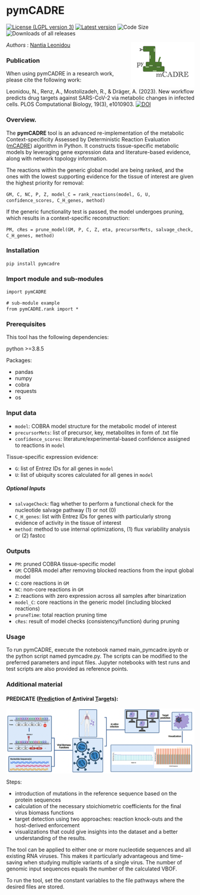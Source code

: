 # pymCADRE 

[![License (LGPL version 3)](https://img.shields.io/badge/license-LGPLv3.0-blue.svg?style=plastic)](http://opensource.org/licenses/LGPL-3.0)
[![Latest version](https://img.shields.io/badge/Latest_version-0.9-brightgreen.svg?style=plastic)](https://github.com/draeger-lab/pymCADRE/releases/)
![Code Size](https://img.shields.io/github/languages/code-size/draeger-lab/pymCADRE.svg?style=plastic)
![Downloads of all releases](https://img.shields.io/github/downloads/draeger-lab/pymCADRE/total.svg?style=plastic)

<img align="right" src="pymCADRE_logo.png" alt="drawing" width="170"/> 

*Authors* : [Nantia Leonidou](https://github.com/NantiaL)

### Publication

When using pymCADRE in a research work, please cite the following work:

Leonidou, N., Renz, A., Mostolizadeh, R., & Dräger, A. (2023). New workflow predicts drug targets against SARS-CoV-2 via metabolic changes in infected cells. PLOS Computational Biology, 19(3), e1010903.
[![DOI](https://img.shields.io/badge/DOI-10.1093%2Fbioinformatics%2Fbtab669-blue.svg?style=plastic)](https://doi.org/10.1371/journal.pcbi.1010903)

### Overview. 

The **pymCADRE** tool is an advanced re-implementation of the metabolic Context-specificity Assessed by Deterministic Reaction Evaluation ([mCADRE](https://github.com/jaeddy/mcadre)) algorithm in Python. It constructs tissue-specific metabolic models by leveraging gene expression data and literature-based evidence, along with network topology information.

The reactions within the generic global model are being ranked, and the ones with the lowest supporting evidence for the tissue
of interest are given the highest priority for removal:
```
GM, C, NC, P, Z, model_C = rank_reactions(model, G, U, confidence_scores, C_H_genes, method)
```
If the generic functionality test is passed, the model undergoes pruning, which results in a context-specific reconstruction:
```
PM, cRes = prune_model(GM, P, C, Z, eta, precursorMets, salvage_check, C_H_genes, method)
```

### Installation
```
pip install pymcadre
```

### Import module and sub-modules
```
import pymCADRE
```
```
# sub-module example
from pymCADRE.rank import *
```

### Prerequisites

This tool has the following dependencies:

python >=3.8.5

Packages:
* pandas
* numpy
* cobra
* requests
* os

### Input data
+ `model`: COBRA model structure for the metabolic model of interest
+ `precursorMets`: list of precursor, key, metabolites in form of .txt file
+ `confidence_scores`: literature/experimental-based confidence assigned to reactions in `model`

Tissue-specific expression evidence: 
+ `G`: list of Entrez IDs for all genes in `model`
+ `U`: list of ubiquity scores calculated for all genes in `model`

##### Optional Inputs
+ `salvageCheck`: flag whether to perform a functional check for the nucleotide salvage pathway (1) or not (0)
+ `C_H_genes`: list with Entrez IDs for genes with particularly strong evidence of activity in the tissue of interest
+ `method`: method to use internal optimizations, (1) flux variability analysis or (2) fastcc

### Outputs
+ `PM`: pruned COBRA tissue-specific model
+ `GM`: COBRA model after removing blocked reactions from the input global model
+ `C`: core reactions in `GM`
+ `NC`: non-core reactions in `GM` 
+ `Z`: reactions with zero expression across all samples after binarization
+ `model_C`: core reactions in the generic model (including blocked reactions)
+ `pruneTime`: total reaction pruning time 
+ `cRes`: result of model checks (consistency/function) during pruning
  

### Usage
To run pymCADRE, execute the notebook named main_pymcadre.ipynb or the python script named pymcadre.py. The scripts can be modified to the preferred parameters and input files. Jupyter notebooks with test runs and test scripts are also provided as reference points.


### Additional material
#### PREDICATE (<ins>**Predic**</ins>tion of <ins>**A**</ins>ntiviral <ins>**T**</ins>arg<ins>**e**</ins>ts): 
<img align="center" src="PREDICATE_overview.png" width="570"/>

Steps: 
- introduction of mutations in the reference sequence based on the protein sequences 
- calculation of the necessary stoichiometric coefficients for the final virus biomass functions
- target detection using two approaches: reaction knock-outs and the host-derived enforcement
- visualizations that could give insights into the dataset and a better understanding of the results. 

The tool can be applied to either one or more nucleotide sequences and all existing RNA viruses. This makes it particularly advantageous and time-saving when studying multiple variants of a single virus. The number of genomic input sequences equals the number of the calculated VBOF.

To run the tool, set the constant variables to the file pathways where the desired files are stored.

